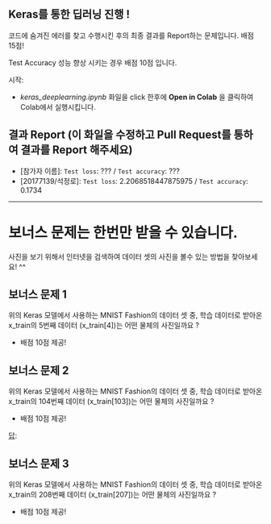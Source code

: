 ## Keras를 통한 딥러닝 진행 !

코드에 숨겨진 에러를 찾고 수행시킨 후의 최종 결과를 Report하는 문제입니다.
배점 15점!

Test Accuracy 성능 향상 시키는 경우 배점 10점 입니다.

시작:
  - *keras_deeplearning.ipynb* 화일을 click 한후에 **Open in Colab** 을 클릭하여 Colab에서 실행시킵니다.
  

## 결과 Report (이 화일을 수정하고 Pull Request를 통하여 결과를 Report 해주세요)
  - [참가자 이름]: ```Test loss```: ???  / ```Test accuracy```: ???
  - [20177139/석정로]: ```Test loss```: 2.2068518447875975  / ```Test accuracy```: 0.1734


*  *  *
# 보너스 문제는 한번만 받을 수 있습니다.
사진을 보기 위해서 인터넷을 검색하여 데이터 셋의 사진을 볼수 있는 방법을 찾아보세요! ^^

## 보너스 문제 1
위의 Keras 모델에서 사용하는 MNIST Fashion의 데이터 셋 중, 학습 데이터로 받아온 x_train의 5번째 데이터 (x_train[4])는 어떤 물체의 사진일까요 ?

   - 배점 10점 제공!

[답]: automobile(자동차)

## 보너스 문제 2
위의 Keras 모델에서 사용하는 MNIST Fashion의 데이터 셋 중, 학습 데이터로 받아온 x_train의 104번째 데이터 (x_train[103])는 어떤 물체의 사진일까요 ?

   - 배점 10점 제공!

[답]:

## 보너스 문제 3
위의 Keras 모델에서 사용하는 MNIST Fashion의 데이터 셋 중, 학습 데이터로 받아온 x_train의 208번째 데이터 (x_train[207])는 어떤 물체의 사진일까요 ?

   - 배점 10점 제공!

[답]: cat(고양이)
